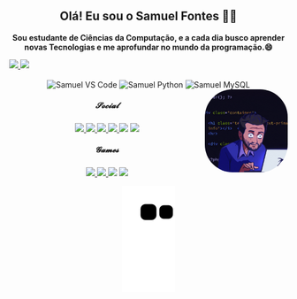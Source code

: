 <div>
  <h2 align="center"> Olá! Eu sou o Samuel Fontes 👋🏻 </h2>
  <p align="center"> <b>Sou estudante de Ciências da Computação, e a cada dia busco aprender novas Tecnologias e me aprofundar no mundo da programação.😄</b></p>
</div>


<div>
  <a href="https://github.com/Samue1Fontes">
    <img height="48%" src="https://github-readme-stats.vercel.app/api?username=Samue1Fontes&count_private=true&include_all_commits=true&show_icons=true&theme=radical&hide_border=false&show_owner=true&layout=compact&locale=pt-br"/>
    <img height="48%" src="https://github-readme-stats.vercel.app/api/top-langs/?username=Samue1Fontes&theme=radical&hide_border=false&show_owner=true&layout=compact&locale=pt-br"/>
  </a>
</div>


</div>
<div align="center" valign="top"><br>
  <img align="center" alt="Samuel VS Code" width="40" height="30" src="https://cdn.jsdelivr.net/gh/devicons/devicon/icons/vscode/vscode-original.svg" />
  <img align="center" alt="Samuel Python" width="40" height="30" src="https://cdn.jsdelivr.net/gh/devicons/devicon/icons/python/python-original.svg" />
  <img align="center" alt="Samuel MySQL" width="70" height="60" src="https://cdn.jsdelivr.net/gh/devicons/devicon/icons/mysql/mysql-original-wordmark.svg" />
</div>


<div>    
  <img src="giphy.gif" align="right" width="150" height="150" style="border-radius:50px;">
</div>  


<div align="center">
  <h5> 𝓢𝓸𝓬𝓲𝓪𝓵 </h5>
 </div>


<div align="center">
  <a href= "https://www.instagram.com/samuel_fontesgtr/" target="_blank"><img src="https://img.shields.io/badge/Instagram-%23E4405F.svg?style=for-the-badge&logo=Instagram&logoColor=white"</a>
  <a href="https://www.facebook.com/samuel.fontes.921/" target="_blank"><img src="https://img.shields.io/badge/Facebook-%231877F2.svg?style=for-the-badge&logo=Facebook&logoColor=white"</a>
  <a href="https://twitter.com/Samuelfontesgtr" target="_blank"><img src="https://img.shields.io/badge/Twitter-%231DA1F2.svg?style=for-the-badge&logo=Twitter&logoColor=white"</a>
  <a href="https://www.linkedin.com/in/samuelfontes2003/" target="_blank"><img src="https://img.shields.io/badge/linkedin-%230077B5.svg?style=for-the-badge&logo=linkedin&logoColor=white"</a>
  <a><img src="https://img.shields.io/badge/Gmail-D14836?style=for-the-badge&logo=gmail&logoColor=white"</a>
  <a><img src="https://img.shields.io/badge/Discord-5865F2?style=for-the-badge&logo=discord&logoColor=white"</a>
</div>


<div align="center">
  <h5> 𝓖𝓪𝓶𝓮𝓼 </h5>
 </div>    
    
       
<div align="center">
  <a href="https://steamcommunity.com/id/xSamuel007x/" target="_blank"><img src="https://img.shields.io/badge/steam-%23000000.svg?style=for-the-badge&logo=steam&logoColor=white"</a>
  <a href="https://launcher.store.epicgames.com/u/132159f22624428ba92307506f20e6a2" target="_blank"><img src="https://img.shields.io/badge/epicgames-%23313131.svg?style=for-the-badge&logo=epicgames&logoColor=white"</a>
  <a><img src="https://img.shields.io/badge/Battle.net-000?style=for-the-badge&logo=battle.net&logoColor=148EFF"</a>
  <a><img src="https://img.shields.io/badge/riotgames-D32936.svg?style=for-the-badge&logo=riotgames&logoColor=white"</a>
</div> 


<div align="center">
  
  ![Snake animation](https://github.com/Samue1Fontes/Samue1Fontes/blob/output/github-contribution-grid-snake.svg)
  
</div>

    
